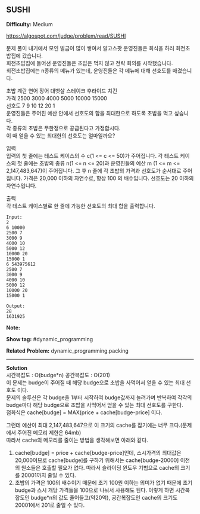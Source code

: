 ## SUSHI

**Difficulty:** Medium

https://algospot.com/judge/problem/read/SUSHI

문제 풀이 내기에서 모인 벌금이 많이 쌓여서 알고스팟 운영진들은 회식을 하러 회전초밥집에 갔습니다. <br/>
회전초밥집에 들어선 운영진들은 초밥은 먹지 않고 전략 회의를 시작했습니다. <br/>
회전초밥집에는 n종류의 메뉴가 있는데, 운영진들은 각 메뉴에 대해 선호도를 매겼습니다. <br/>

초밥		계란		연어		장어		대뱃살	스테이크	후라이드 치킨 <br/>
가격		2500	3000	4000	5000	10000	15000 <br/>
선호도	7		9		10		12		20		1 <br/>
운영진들은 주어진 예산 안에서 선호도의 합을 최대한으로 하도록 초밥을 먹고 싶습니다. <br/>
각 종류의 초밥은 무한정으로 공급된다고 가정합시다. <br/>
이 때 얻을 수 있는 최대한의 선호도는 얼마일까요?

입력 <br/>
입력의 첫 줄에는 테스트 케이스의 수 c(1 <= c <= 50)가 주어집니다. 각 테스트 케이스의 첫 줄에는 초밥의 종류 n(1 <= n <= 20)과 운영진들의 예산 m (1 <= m <= 2,147,483,647)이 주어집니다. 그 후 n 줄에 각 초밥의 가격과 선호도가 순서대로 주어집니다. 가격은 20,000 이하의 자연수로, 항상 100 의 배수입니다. 선호도는 20 이하의 자연수입니다.

출력 <br/>
각 테스트 케이스별로 한 줄에 가능한 선호도의 최대 합을 출력합니다.

```
Input:
2
6 10000
2500 7
3000 9
4000 10
5000 12
10000 20
15000 1
6 543975612
2500 7
3000 9
4000 10
5000 12
10000 20
15000 1 

Output: 
28
1631925
```

**Note:**

**Show tag:** \#dynamic\_programming

**Related Problem:** dynamic_programming.packing

------------------------------------

**Solution** <br/>
시간복잡도 : O(budge*n) 공간복잡도 : O(201) <br/>
이 문제는 budge이 주어질 때 해당 budge으로 초밥을 사먹어서 얻을 수 있는 최대 선호도 이다. <br/>
문제의 솔루션은 각 budge을 1부터 시작하여 budge값까지 늘려가며 반복하여 각각의 budge마다 해당 budge으로 초밥을 사먹어서 얻을 수 있는 최대 선호도를 구한다. <br/>
점화식은 cache[budge] = MAX(price + cache[budge-price] 이다. <br/>

그런데 예산이 최대 2,147,483,647으로 이 크기의 cache를 잡기에는 너무 크다.(문제에서 주어진 메모리 제한은 64mb) <br/>
따라서 cache의 메모리를 줄이는 방법을 생각해보면 아래와 같다. <br/>
1. cache[budge] = price + cache[budge-price]인데, 스시가격의 최대값은 20,000이므로 cache[budge]를 구하기 위해서는 cache[budge-20000] 이전의 원소들은 호출할 필요가 없다. 따라서 슬라이딩 윈도우 기법으로 cache의 크기를 20001까지 줄일 수 있다.
2. 초밥의 가격은 100의 배수이기 때문에 초기 100원 이하는 의미가 없기 때문에 초기 budge과 스시 개당 가격들을 100으로 나눠서 사용해도 된다. 이렇게 하면 시간복잡도인 budge\*n의 값도 줄어들고(약20억), 공간복잡도인 cache의 크기도 20001에서 201로 줄일 수 있다.
